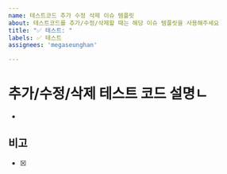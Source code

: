 ```yaml
---
name: 테스트코드 추가 수정 삭제 이슈 템플릿
about: 테스트코드를 추가/수정/삭제할 때는 해당 이슈 템플릿을 사용해주세요 
title: "✅ 테스트: "
labels: ✅ 테스트
assignees: 'megaseunghan'

---
```


# 추가/수정/삭제 테스트 코드 설명ㄴ
-

## 비고
- [x]